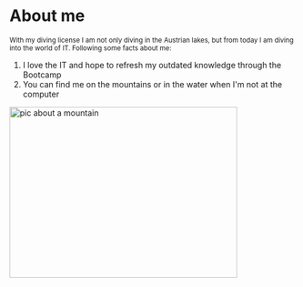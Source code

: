 # About me
<sub>With my diving license I am not only diving in the Austrian lakes, but from today I am diving into the world of IT.
Following some facts about me:</sub>

1. I love the IT and hope to refresh my outdated knowledge through the Bootcamp
2. You can find me on the mountains or in the water when I'm not at the computer

<img src="https://unsplash.com/photos/9wg5jCEPBsw" width="400" height="300" alt="pic about a mountain" >
